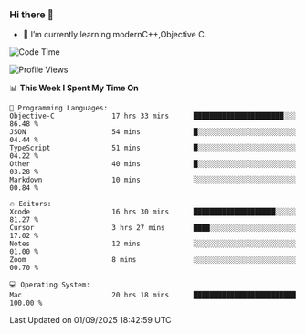 ### Hi there 👋
- 🌱 I’m currently learning modernC++,Objective C.
<!--
**Asukaki7/Asukaki7** is a ✨ _special_ ✨ repository because its `README.md` (this file) appears on your GitHub profile.

Here are some ideas to get you started:

- 🔭 I’m currently working on ...
- 🌱 I’m currently learning ...
- 👯 I’m looking to collaborate on ...
- 🤔 I’m looking for help with ...
- 💬 Ask me about ...
- 📫 How to reach me: ...
- 😄 Pronouns: ...
- ⚡ Fun fact: ...
-->
<!--START_SECTION:waka-->
![Code Time](http://img.shields.io/badge/Code%20Time-713%20hrs%202%20mins-blue)

![Profile Views](http://img.shields.io/badge/Profile%20Views-0-blue)

📊 **This Week I Spent My Time On** 

```text
💬 Programming Languages: 
Objective-C              17 hrs 33 mins      ██████████████████████░░░   86.48 % 
JSON                     54 mins             █░░░░░░░░░░░░░░░░░░░░░░░░   04.44 % 
TypeScript               51 mins             █░░░░░░░░░░░░░░░░░░░░░░░░   04.22 % 
Other                    40 mins             █░░░░░░░░░░░░░░░░░░░░░░░░   03.28 % 
Markdown                 10 mins             ░░░░░░░░░░░░░░░░░░░░░░░░░   00.84 % 

🔥 Editors: 
Xcode                    16 hrs 30 mins      ████████████████████░░░░░   81.27 % 
Cursor                   3 hrs 27 mins       ████░░░░░░░░░░░░░░░░░░░░░   17.02 % 
Notes                    12 mins             ░░░░░░░░░░░░░░░░░░░░░░░░░   01.00 % 
Zoom                     8 mins              ░░░░░░░░░░░░░░░░░░░░░░░░░   00.70 % 

💻 Operating System: 
Mac                      20 hrs 18 mins      █████████████████████████   100.00 % 
```


 Last Updated on 01/09/2025 18:42:59 UTC
<!--END_SECTION:waka-->
